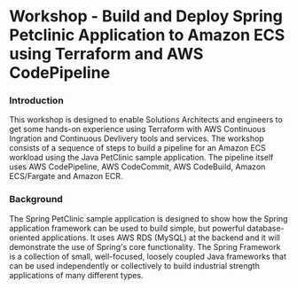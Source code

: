 # Workshop - Build and Deploy Spring Petclinic Application to Amazon ECS using Terraform and AWS CodePipeline 

### Introduction

This workshop is designed to enable Solutions Architects and engineers to get some hands-on experience using Terraform with AWS Continuous Ingration and Continuous Devlivery tools and services.  The workshop consists of a sequence of steps to build a pipeline for an Amazon ECS workload using the Java PetClinic sample application. The pipeline itself uses AWS CodePipeline, AWS CodeCommit, AWS CodeBuild, Amazon ECS/Fargate and Amazon ECR.


### Background

The Spring PetClinic sample application is designed to show how the Spring application framework can be used to build simple, but powerful database-oriented applications. It uses AWS RDS (MySQL) at the backend and it will demonstrate the use of Spring's core functionality. The Spring Framework is a collection of small, well-focused, loosely coupled Java frameworks that can be used independently or collectively to build industrial strength applications of many different types.

